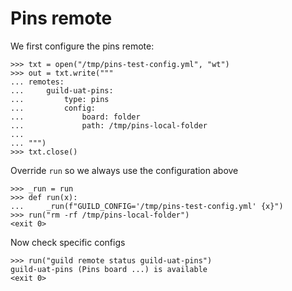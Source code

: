 # Pins remote

We first configure the pins remote:

    >>> txt = open("/tmp/pins-test-config.yml", "wt")
    >>> out = txt.write("""
    ... remotes:
    ...     guild-uat-pins:
    ...         type: pins
    ...         config:
    ...             board: folder
    ...             path: /tmp/pins-local-folder
    ...
    ... """)
    >>> txt.close()

Override `run` so we always use the configuration above

    >>> _run = run
    >>> def run(x):
    ...     _run(f"GUILD_CONFIG='/tmp/pins-test-config.yml' {x}")
    >>> run("rm -rf /tmp/pins-local-folder")
    <exit 0>

Now check specific configs

    >>> run("guild remote status guild-uat-pins")
    guild-uat-pins (Pins board ...) is available
    <exit 0>

    